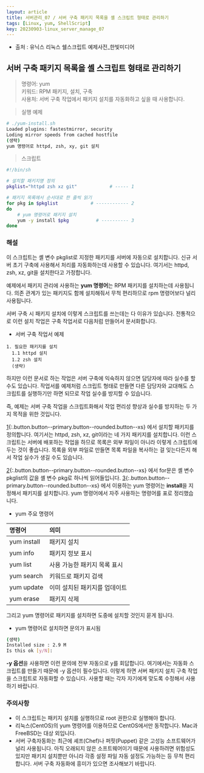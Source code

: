 ```yaml
---
layout: article
title: 서버관리_07 / 서버 구축 패키지 목록을 셸 스크립트 형태로 관리하기
tags: [Linux, yum, ShellScript]
key: 20230903-linux_server_manage_07
---
```


- 출처 : 유닉스 리눅스 쉘스크립트 예제사전_한빛미디어

## 서버 구축 패키지 목록을 셸 스크립트 형태로 관리하기

> 명령어: yum    
> 키워드: RPM 패키지, 설치, 구축     
> 사용처: 서버 구축 작업에서 패키지 설치를 자동화하고 싶을 때 사용합니다.  

> 실행 예제  

```bash
# ./yum-install.sh
Loaded plugins: fastestmirror, security
Loding mirror speeds from cached hostfile
(생략)
yum 명령어로 httpd, zsh, xy, git 설치
```

> 스크립트

```bash
#!/bin/sh

# 설치할 패키지명 정의
pkglist="httpd zsh xz git"            # ----- 1

# 패키지 목록에서 순서대로 한 줄씩 읽기
for pkg in $pkglist            # ------------ 2
do
    # yum 명령어로 패키지 설치
    yum -y install $pkg          # ---------- 3
done
```

### **해설**

이 스크립트는 셸 변수 pkglist로 지정한 패키지를 서버에 자동으로 설치합니다. 신규 서버 초기 구축에 사용해서 처리를 자동화하는데 사용할 수 있습니다. 여기서는 httpd, zsh, xz, git을 설치한다고 가정합니다.

예제에서 패키지 관리에 사용하는 **yum 명령어**는 RPM 패키지를 설치하는데 사용됩니다. 의존 관계가 있는 패키지도 함께 설치해줘서 무척 편리하므로 rpm 명령어보다 널리 사용됩니다.

서버 구축 시 패키지 설치에 이렇게 스크립트를 쓰는데는 다 이유가 있습니다. 전통적으로 이런 설치 작업은 구축 작업서로 다음처럼 만들어서 문서화합니다.

- 서버 구축 작업서 예제

```
1. 필요한 패키지를 설치
  1.1 httpd 설치
  1.2 zsh 설치
  (생략)
```

하지만 이런 문서로 하는 작업은 서버 구축에 익숙하지 않으면 담당자에 따라 실수를 할 수도 있습니다. 작업서를 예제처럼 스크립트 형태로 만들면 다른 담당자와 교대해도 스크립트를 실행하기만 하면 되므로 작업 실수를 방지할 수 있습니다.

즉, 예제는 서버 구축 작업을 스크립트화해서 작업 편리성 향상과 실수를 방지하는 두 가지 목적을 위한 것입니다. 

[1](#){:.button.button--primary.button--rounded.button--xs} 에서 설치할 패키지를 정의합니다. 여기서는 httpd, zsh, xz, git이라는 네 가지 패키지를 설치합니다. 이런 스크립트는 서버에 배포하는 작업을 하므로 목록은 외부 파일이 아니라 이렇게 스크립트에 두는 것이 좋습니다. 목록을 외부 파일로 만들면 목록 파일을 복사하는 걸 잊는다든지 해서 작업 실수가 생길 수도 있습니다.

[2](#){:.button.button--primary.button--rounded.button--xs} 에서 for문은 셸 변수 pkglist의 값을 셸 변수 pkg로 하나씩 읽어들입니다. [3](#){:.button.button--primary.button--rounded.button--xs} 에서 이용하는 yum 명령어는 **install**을 지정해서 패키지를 설치합니다. yum 명령어에서 자주 사용하는 명령어를 표로 정리했습니다.

- yum 주요 명령어

| 명령어 | 의미 |
|:--------|:--------|
|yum install|패키지 설치|
|yum info|패키지 정보 표시|
|yum list|사용 가능한 패키지 목록 표시|
|yum search|키워드로 패키지 검색|
|yum update|이미 설치된 패키지를 업데이트|
|yum erase|패키지 삭제|

그리고 yum 명령어로 패키지를 설치하면 도중에 설치할 것인지 묻게 됩니다.

- yum 명령어로 설치하면 문의가 표시됨

```bash
(생략)
Installed size : 2.9 M
Is this ok [y/N]:
```

**-y 옵션**을 사용하면 이런 문의에 전부 자동으로 y를 회답합니다. 여기에서는 자동화 스크립트를 만들기 때문에 -y 옵션이 필수입니다. 이렇게 하면 서버 패키지 설치 구축 작업을 스크립트로 자동화할 수 있습니다. 사용할 때는 각자 자기에게 맞도록 수정해서 사용하기 바랍니다.

### **주의사항**

- 이 스크립트는 패키지 설치를 실행하므로 root 권한으로 실행해야 합니다.
- 리눅스(CentOS)의 yum 명령어를 이용하므로 CentOS에서만 동작합니다. Mac과 FreeBSD는 대상 외입니다.
- 서버 구축자동화는 최근에 셰프(Chef)나 퍼핏(Puppet) 같은 고성능 소프트웨어가 널리 사용됩니다. 아직 오래되지 않은 소프트웨어이기 때문에 사용하려면 위험성도 있지만 패키지 설치뿐만 아니라 각종 설정 파일 자동 설정도 가능하는 등 무척 편리합니다. 서버 구축 자동화에 흥미가 있으면 조사해보기 바랍니다.